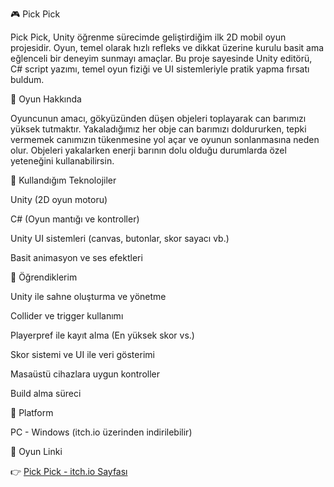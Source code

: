 🎮 Pick Pick

Pick Pick, Unity öğrenme sürecimde geliştirdiğim ilk 2D mobil oyun projesidir. Oyun, temel olarak hızlı refleks ve dikkat üzerine kurulu basit ama eğlenceli bir deneyim sunmayı amaçlar. Bu proje sayesinde Unity editörü, C# script yazımı, temel oyun fiziği ve UI sistemleriyle pratik yapma fırsatı buldum.

📌 Oyun Hakkında

Oyuncunun amacı, gökyüzünden düşen objeleri toplayarak can barımızı yüksek tutmaktır. Yakaladığımız her obje can barımızı doldururken, tepki vermemek canımızın tükenmesine yol açar ve oyunun sonlanmasına neden olur. Objeleri yakalarken enerji barının dolu olduğu durumlarda özel yeteneğini kullanabilirsin.

🚀 Kullandığım Teknolojiler

Unity (2D oyun motoru)

C# (Oyun mantığı ve kontroller)

Unity UI sistemleri (canvas, butonlar, skor sayacı vb.)

Basit animasyon ve ses efektleri

🧠 Öğrendiklerim

Unity ile sahne oluşturma ve yönetme

Collider ve trigger kullanımı

Playerpref ile kayıt alma (En yüksek skor vs.)

Skor sistemi ve UI ile veri gösterimi

Masaüstü cihazlara uygun kontroller

Build alma süreci

📱 Platform

PC - Windows (itch.io üzerinden indirilebilir)

🔗 Oyun Linki

👉 [Pick Pick - itch.io Sayfası](https://abrans-game.itch.io/pick-pick)
